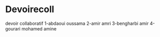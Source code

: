 # Devoirecoll
devoir collaboratif 
1-abdaoui oussama
2-amir amri
3-bengharbi amir
4-gourari mohamed amine
